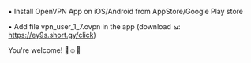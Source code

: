 • Install OpenVPN App on iOS/Android from AppStore/Google Play store

• Add file vpn_user_1_7.ovpn in the app (download ↘️:
https://ey9s.short.gy/click)

You're welcome! 👏☺️🎉
